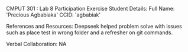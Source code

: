 CMPUT 301 : Lab 8 Participation Exercise
Student Details:
Full Name: 'Precious Agbabiaka'
CCID: 'agbabiak'

References and Resources:
Deepseek helped problem solve with issues such as place
test in wrong folder and a refresher on git commands.

Verbal Collaboration:
NA